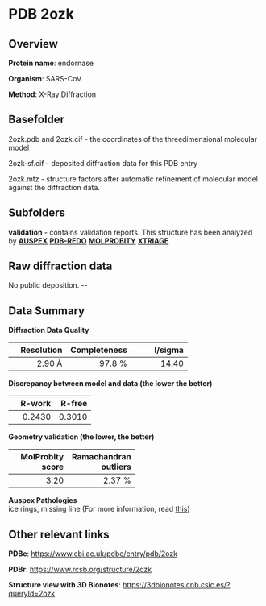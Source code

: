 # PDB 2ozk

## Overview

**Protein name**: endornase

**Organism**: SARS-CoV

**Method**: X-Ray Diffraction

## Basefolder

2ozk.pdb and 2ozk.cif - the coordinates of the threedimensional molecular model

2ozk-sf.cif - deposited diffraction data for this PDB entry

2ozk.mtz - structure factors after automatic refinement of molecular model against the diffraction data.

## Subfolders





**validation** - contains validation reports. This structure has been analyzed by [**AUSPEX**](https://github.com/thorn-lab/coronavirus_structural_task_force/tree/master/pdb/endornase/SARS-CoV/2ozk/validation/auspex) [**PDB-REDO**](https://github.com/thorn-lab/coronavirus_structural_task_force/tree/master/pdb/endornase/SARS-CoV/2ozk/validation/pdb-redo) [**MOLPROBITY**](https://github.com/thorn-lab/coronavirus_structural_task_force/tree/master/pdb/endornase/SARS-CoV/2ozk/validation/molprobity) [**XTRIAGE**](https://github.com/thorn-lab/coronavirus_structural_task_force/blob/master/pdb/endornase/SARS-CoV/2ozk/validation/Xtriage_output.log)  



## Raw diffraction data

No public deposition. --<br> 

## Data Summary
**Diffraction Data Quality**

|   | Resolution | Completeness| I/sigma |
|---|-------------:|----------------:|--------------:|
|   |2.90 Å|97.8  %|<img width=50/>14.40|

**Discrepancy between model and data (the lower the better)**

|   | **R-work**| **R-free**   
|---|-------------:|----------------:|           
||  0.2430|  0.3010|

**Geometry validation (the lower, the better)**

|   |**MolProbity<br>score**| **Ramachandran<br>outliers** 
|---|-------------:|----------------:|
||  3.20|  2.37 %|

**Auspex Pathologies**<br> ice rings, missing line (For more information, read [this](https://github.com/thorn-lab/coronavirus_structural_task_force/blob/master/pdb/endornase/SARS-CoV/2ozk/validation/auspex/2ozk_auspex_comments.txt))

 



## Other relevant links 
**PDBe**:  https://www.ebi.ac.uk/pdbe/entry/pdb/2ozk
 
**PDBr**: https://www.rcsb.org/structure/2ozk 

**Structure view with 3D Bionotes**: https://3dbionotes.cnb.csic.es/?queryId=2ozk

